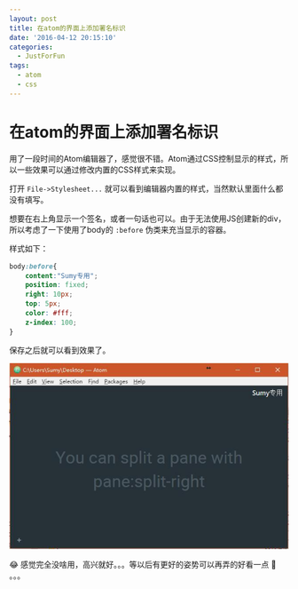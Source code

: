 ```yaml
---
layout: post
title: 在atom的界面上添加署名标识
date: '2016-04-12 20:15:10'
categories:
  - JustForFun
tags:
  - atom
  - css
---
```


# 在atom的界面上添加署名标识

用了一段时间的Atom编辑器了，感觉很不错。Atom通过CSS控制显示的样式，所以一些效果可以通过修改内置的CSS样式来实现。

打开 `File->Stylesheet...` 就可以看到编辑器内置的样式，当然默认里面什么都没有填写。

想要在右上角显示一个签名，或者一句话也可以。由于无法使用JS创建新的div，所以考虑了一下使用了body的 `:before` 伪类来充当显示的容器。

样式如下：

```css
body:before{
    content:"Sumy专用";
    position: fixed;
    right: 10px;
    top: 5px;
    color: #fff;
    z-index: 100;
}
```

保存之后就可以看到效果了。

![简单自定义的atom](./1.jpg)

:joy: 感觉完全没啥用，高兴就好。。。等以后有更好的姿势可以再弄的好看一点 :shit: 。。。
